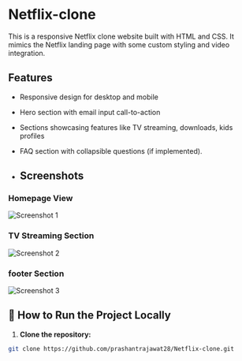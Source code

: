 # Netflix-clone
This is a responsive Netflix clone website built with HTML and CSS. It mimics the Netflix landing page with some custom styling and video integration.

## Features

- Responsive design for desktop and mobile
- Hero section with email input call-to-action
- Sections showcasing features like TV streaming, downloads, kids profiles
- FAQ section with collapsible questions (if implemented).

- ## Screenshots

### Homepage View

![Screenshot 1](netflix/assets/images/screenshots/Screenshot1.png)

### TV Streaming Section

![Screenshot 2](netflix/assets/images/screenshots/screenshot2.png)

### footer Section

![Screenshot 3](netflix/assets/images/screenshots/screenshot3.png)

## 🚀 How to Run the Project Locally

1. **Clone the repository:**

```bash
git clone https://github.com/prashantrajawat28/Netflix-clone.git
